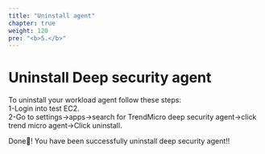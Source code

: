 ```yaml
---
title: "Uninstall agent"
chapter: true
weight: 120
pre: "<b>5.</b>"
---
```


# Uninstall Deep security agent

To uninstall your workload agent follow these steps:  
1-Login into test EC2.  
2-Go to settings->apps->search for TrendMicro deep security agent->click trend micro agent->Click uninstall.


Done:tada:! You have been successfully uninstall deep security agent!!
